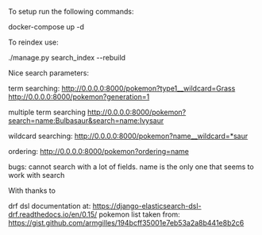To setup run the following commands:

docker-compose up -d


To reindex use:

./manage.py search_index --rebuild

Nice search parameters:

term searching: 
http://0.0.0.0:8000/pokemon?type1__wildcard=Grass
http://0.0.0.0:8000/pokemon?generation=1

multiple term searching
http://0.0.0.0:8000/pokemon?search=name:Bulbasaur&search=name:Ivysaur

wildcard searching: http://0.0.0.0:8000/pokemon?name__wildcard=*saur

ordering:
http://0.0.0.0:8000/pokemon?ordering=name

bugs:
cannot search with a lot of fields. name is the only one that seems to work with search

With thanks to

drf dsl documentation at: https://django-elasticsearch-dsl-drf.readthedocs.io/en/0.15/
pokemon list taken from: https://gist.github.com/armgilles/194bcff35001e7eb53a2a8b441e8b2c6


